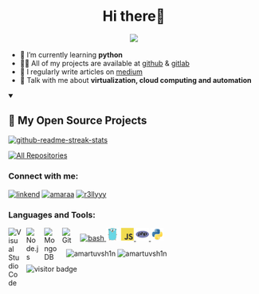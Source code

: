 <h1 align="center">Hi there👋</h1>

<p align="center">
  <!-- Typing SVG by DenverCoder1 - https://github.com/DenverCoder1/readme-typing-svg -->
  <a href="https://github.com/DenverCoder1/readme-typing-svg">
    <img src="https://readme-typing-svg.demolab.com/?lines=Lamy's%20fan%20boy%F0%9F%9A%80;Experienced%20System%20Engineer%F0%9F%92%BB;&font=Fira%20Code&center=true&width=450&height=45&color=1FE3F7&vCenter=true&pause=1000&size=24" /></a>
</p>

<!-- <h3 align="center">Cloud fan.</h3> -->

<!--
<p align="left"> <a href="https://github.com/ryo-ma/github-profile-trophy"><img src="https://github-profile-trophy.vercel.app/?username=amartuvsh1n" alt="amartuvsh1n" /></a> </p>
-->

- 🌱 I’m currently learning **python**
- 👨‍💻 All of my projects are available at [github](github.com/amartuvsh1n) & [gitlab](https://gitlab.com/amartuvsh1n)
- 📝 I regularly write articles on [medium](medium_link_bna.com)
- 💬 Talk with me about **virtualization, cloud computing and automation**

<details open> 
  <summary><h2>📘 My Open Source Projects</h2></summary>

  <!-- Repo info cards - https://github.com/anuraghazra/github-readme-stats -->
  <!-- Small repo cards (fork) - https://github.com/DenverCoder1/github-readme-stats -->
  <p align="left">
    <a href="https://github.com/DenverCoder1/github-readme-streak-stats"><img width="278" src="https://denvercoder1-github-readme-stats.vercel.app/api/pin/?username=amartuvsh1n&repo=VMware_to_OpenStack_migration&theme=react&bg_color=1F222E&title_color=1FE3F7&hide_border=true&icon_color=F8D866&show_icons=false" alt="github-readme-streak-stats"></a>
  </p>

  <a href="https://github.com/amartuvsh1n?tab=repositories&sort=stargazers"><img alt="All Repositories" title="All Repositories" src="https://custom-icon-badges.demolab.com/badge/-Click%20Here%20For%20All%20My%20Repos-1F222E?style=for-the-badge&logoColor=white&logo=repo"/></a>
</details>

<h3 align="left">Connect with me:</h3>
<p align="left">
<a href="https://www.linkedin.com/in/amartuvsh1n" target="blank"><img align="center" src="https://raw.githubusercontent.com/rahuldkjain/github-profile-readme-generator/master/src/images/icons/Social/linked-in-alt.svg" alt="linkend" height="30" width="40" /></a>
<a href="https://fb.com/amaraa" target="blank"><img align="center" src="https://raw.githubusercontent.com/rahuldkjain/github-profile-readme-generator/master/src/images/icons/Social/facebook.svg" alt="amaraa" height="30" width="40" /></a>
<a href="https://discord.gg/r3llyyy" target="blank"><img align="center" src="https://raw.githubusercontent.com/rahuldkjain/github-profile-readme-generator/master/src/images/icons/Social/discord.svg" alt="r3llyyy" height="30" width="40" /></a>
</p>

<h3 align="left">Languages and Tools:</h3>
<p align="left"> 
  <a href="https://www.gnu.org/software/bash/" target="_blank" rel="noreferrer"> <img src="https://www.vectorlogo.zone/logos/gnu_bash/gnu_bash-icon.svg" alt="bash" width="26px"/> </a> 
  <a href="https://golang.org" target="_blank" rel="noreferrer"> <img src="https://raw.githubusercontent.com/devicons/devicon/master/icons/go/go-original.svg" alt="go" width="26px"/></a> 
  <a href="https://developer.mozilla.org/en-US/docs/Web/JavaScript" target="_blank" rel="noreferrer"> <img src="https://raw.githubusercontent.com/devicons/devicon/master/icons/javascript/javascript-original.svg" alt="javascript" width="26px"/> </a> 
  <a href="https://www.php.net" target="_blank" rel="noreferrer"> <img src="https://raw.githubusercontent.com/devicons/devicon/master/icons/php/php-original.svg" alt="php" width="26px"/> </a>
  <a href="https://www.python.org" target="_blank" rel="noreferrer"> <img src="https://raw.githubusercontent.com/devicons/devicon/master/icons/python/python-original.svg" alt="python" width="26px"/> </a>
<img align="left" alt="Visual Studio Code" width="26px" src="https://cdn.jsdelivr.net/gh/devicons/devicon/icons/vscode/vscode-original.svg" style="padding-right:10px;" />
<img align="left" alt="Node.js" width="26px" src="https://cdn.jsdelivr.net/gh/devicons/devicon/icons/nodejs/nodejs-original.svg" style="padding-right:10px;" />
<img align="left" alt="MongoDB" width="26px" src="https://cdn.jsdelivr.net/gh/devicons/devicon/icons/mongodb/mongodb-original.svg" style="padding-right:10px;" />
<img align="left" alt="Git" width="26px" src="https://cdn.jsdelivr.net/gh/devicons/devicon/icons/git/git-original.svg" style="padding-right:10px;" />
</p>
<!--
<p><img align="left" src="https://github-readme-stats.vercel.app/api/top-langs?username=amartuvsh1n&show_icons=true&locale=en&layout=compact" alt="amartuvsh1n" /></p>
-->
<p>&nbsp;
  <img src="https://github-readme-stats.vercel.app/api?username=amartuvsh1n&show_icons=true&locale=en" alt="amartuvsh1n" />
  <img src="https://github-readme-streak-stats.herokuapp.com/?user=amartuvsh1n&" alt="amartuvsh1n" />
</p>

![visitor badge](https://visitor-badge.laobi.icu/badge?page_id=keyword&title=зочилсон-хүмүүсийн-тоо)
<!--
**amartuvsh1n/amartuvsh1n** is a ✨ _special_ ✨ repository because its `README.md` (this file) appears on your GitHub profile.

Here are some ideas to get you started:

- 🔭 I’m currently working on ...
- 🌱 I’m currently learning ...
- 👯 I’m looking to collaborate on ...
- 🤔 I’m looking for help with ...
- 💬 Ask me about ...
- 📫 How to reach me: ...
- 😄 Pronouns: ...
- ⚡ Fun fact: ...
-->
